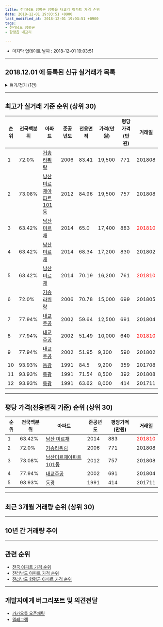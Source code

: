 ```yaml
---
title: 전라남도 함평군 함평읍 내교리 아파트 가격 순위
date: 2018-12-01 19:03:51 +0900
last_modified_at: 2018-12-01 19:03:51 +0900
tags:
- 전라남도 함평군
- 함평읍 내교리

---
```


* 마지막 업데이트 날짜 : 2018-12-01 19:03:51

---

## 2018.12.01 에 등록된 신규 실거래가 목록

<details>
<summary>펴기/접기 (1건)</summary>
<div markdown="1">

|아파트|전국백분위|준공년도|전용면적|가격(만원)|평당가격(만원)|거래일|
|---|---|---|---|---|---|---|
|[내교주공](https://search.naver.com/search.naver?query=%EC%A0%84%EB%9D%BC%EB%82%A8%EB%8F%84+%ED%95%A8%ED%8F%89%EA%B5%B0+%ED%95%A8%ED%8F%89%EC%9D%8D+%EB%82%B4%EA%B5%90%EB%A6%AC+%EB%82%B4%EA%B5%90%EC%A3%BC%EA%B3%B5)|77.94%|2002|51.95|8,500|539|<span style="color:red">201811</span>|


</div>
</details>

---

## 최고가 실거래 기준 순위 (상위 30)


|순위|전국백분위|아파트|준공년도|전용면적|가격(만원)|평당가격(만원)|거래일|
|---|---|---|---|---|---|---|---|
|1|72.0%|[거송라뷔랑](https://search.naver.com/search.naver?query=%EC%A0%84%EB%9D%BC%EB%82%A8%EB%8F%84+%ED%95%A8%ED%8F%89%EA%B5%B0+%ED%95%A8%ED%8F%89%EC%9D%8D+%EB%82%B4%EA%B5%90%EB%A6%AC+%EA%B1%B0%EC%86%A1%EB%9D%BC%EB%B7%94%EB%9E%91)|2006|83.41|19,500|771|201808|
|2|73.08%|[남산미르채아파트101동](https://search.naver.com/search.naver?query=%EC%A0%84%EB%9D%BC%EB%82%A8%EB%8F%84+%ED%95%A8%ED%8F%89%EA%B5%B0+%ED%95%A8%ED%8F%89%EC%9D%8D+%EB%82%B4%EA%B5%90%EB%A6%AC+%EB%82%A8%EC%82%B0%EB%AF%B8%EB%A5%B4%EC%B1%84%EC%95%84%ED%8C%8C%ED%8A%B8101%EB%8F%99)|2012|84.96|19,500|757|201808|
|3|63.42%|[남산 미르채](https://search.naver.com/search.naver?query=%EC%A0%84%EB%9D%BC%EB%82%A8%EB%8F%84+%ED%95%A8%ED%8F%89%EA%B5%B0+%ED%95%A8%ED%8F%89%EC%9D%8D+%EB%82%B4%EA%B5%90%EB%A6%AC+%EB%82%A8%EC%82%B0+%EB%AF%B8%EB%A5%B4%EC%B1%84)|2014|65.0|17,400|883|<span style="color:red">201810</span>|
|4|63.42%|[남산 미르채](https://search.naver.com/search.naver?query=%EC%A0%84%EB%9D%BC%EB%82%A8%EB%8F%84+%ED%95%A8%ED%8F%89%EA%B5%B0+%ED%95%A8%ED%8F%89%EC%9D%8D+%EB%82%B4%EA%B5%90%EB%A6%AC+%EB%82%A8%EC%82%B0+%EB%AF%B8%EB%A5%B4%EC%B1%84)|2014|68.34|17,200|830|201802|
|5|63.42%|[남산 미르채](https://search.naver.com/search.naver?query=%EC%A0%84%EB%9D%BC%EB%82%A8%EB%8F%84+%ED%95%A8%ED%8F%89%EA%B5%B0+%ED%95%A8%ED%8F%89%EC%9D%8D+%EB%82%B4%EA%B5%90%EB%A6%AC+%EB%82%A8%EC%82%B0+%EB%AF%B8%EB%A5%B4%EC%B1%84)|2014|70.19|16,200|761|<span style="color:red">201810</span>|
|6|72.0%|[거송라뷔랑](https://search.naver.com/search.naver?query=%EC%A0%84%EB%9D%BC%EB%82%A8%EB%8F%84+%ED%95%A8%ED%8F%89%EA%B5%B0+%ED%95%A8%ED%8F%89%EC%9D%8D+%EB%82%B4%EA%B5%90%EB%A6%AC+%EA%B1%B0%EC%86%A1%EB%9D%BC%EB%B7%94%EB%9E%91)|2006|70.78|15,000|699|201805|
|7|77.94%|[내교주공](https://search.naver.com/search.naver?query=%EC%A0%84%EB%9D%BC%EB%82%A8%EB%8F%84+%ED%95%A8%ED%8F%89%EA%B5%B0+%ED%95%A8%ED%8F%89%EC%9D%8D+%EB%82%B4%EA%B5%90%EB%A6%AC+%EB%82%B4%EA%B5%90%EC%A3%BC%EA%B3%B5)|2002|59.64|12,500|691|201804|
|8|77.94%|[내교주공](https://search.naver.com/search.naver?query=%EC%A0%84%EB%9D%BC%EB%82%A8%EB%8F%84+%ED%95%A8%ED%8F%89%EA%B5%B0+%ED%95%A8%ED%8F%89%EC%9D%8D+%EB%82%B4%EA%B5%90%EB%A6%AC+%EB%82%B4%EA%B5%90%EC%A3%BC%EA%B3%B5)|2002|51.49|10,000|640|<span style="color:red">201810</span>|
|9|77.94%|[내교주공](https://search.naver.com/search.naver?query=%EC%A0%84%EB%9D%BC%EB%82%A8%EB%8F%84+%ED%95%A8%ED%8F%89%EA%B5%B0+%ED%95%A8%ED%8F%89%EC%9D%8D+%EB%82%B4%EA%B5%90%EB%A6%AC+%EB%82%B4%EA%B5%90%EC%A3%BC%EA%B3%B5)|2002|51.95|9,300|590|201802|
|10|93.93%|[동광](https://search.naver.com/search.naver?query=%EC%A0%84%EB%9D%BC%EB%82%A8%EB%8F%84+%ED%95%A8%ED%8F%89%EA%B5%B0+%ED%95%A8%ED%8F%89%EC%9D%8D+%EB%82%B4%EA%B5%90%EB%A6%AC+%EB%8F%99%EA%B4%91)|1991|84.5|9,200|359|201708|
|11|93.93%|[동광](https://search.naver.com/search.naver?query=%EC%A0%84%EB%9D%BC%EB%82%A8%EB%8F%84+%ED%95%A8%ED%8F%89%EA%B5%B0+%ED%95%A8%ED%8F%89%EC%9D%8D+%EB%82%B4%EA%B5%90%EB%A6%AC+%EB%8F%99%EA%B4%91)|1991|71.54|8,500|392|201808|
|12|93.93%|[동광](https://search.naver.com/search.naver?query=%EC%A0%84%EB%9D%BC%EB%82%A8%EB%8F%84+%ED%95%A8%ED%8F%89%EA%B5%B0+%ED%95%A8%ED%8F%89%EC%9D%8D+%EB%82%B4%EA%B5%90%EB%A6%AC+%EB%8F%99%EA%B4%91)|1991|63.62|8,000|414|201711|


---

## 평당 가격(전용면적 기준) 순위 (상위 30)


|순위|전국백분위|아파트|준공년도|평당가격(만원)|거래일|
|---|---|---|---|---|---|
|1|63.42%|[남산 미르채](https://search.naver.com/search.naver?query=%EC%A0%84%EB%9D%BC%EB%82%A8%EB%8F%84+%ED%95%A8%ED%8F%89%EA%B5%B0+%ED%95%A8%ED%8F%89%EC%9D%8D+%EB%82%B4%EA%B5%90%EB%A6%AC+%EB%82%A8%EC%82%B0+%EB%AF%B8%EB%A5%B4%EC%B1%84)|2014|883|<span style="color:red">201810</span>|
|2|72.0%|[거송라뷔랑](https://search.naver.com/search.naver?query=%EC%A0%84%EB%9D%BC%EB%82%A8%EB%8F%84+%ED%95%A8%ED%8F%89%EA%B5%B0+%ED%95%A8%ED%8F%89%EC%9D%8D+%EB%82%B4%EA%B5%90%EB%A6%AC+%EA%B1%B0%EC%86%A1%EB%9D%BC%EB%B7%94%EB%9E%91)|2006|771|201808|
|3|73.08%|[남산미르채아파트101동](https://search.naver.com/search.naver?query=%EC%A0%84%EB%9D%BC%EB%82%A8%EB%8F%84+%ED%95%A8%ED%8F%89%EA%B5%B0+%ED%95%A8%ED%8F%89%EC%9D%8D+%EB%82%B4%EA%B5%90%EB%A6%AC+%EB%82%A8%EC%82%B0%EB%AF%B8%EB%A5%B4%EC%B1%84%EC%95%84%ED%8C%8C%ED%8A%B8101%EB%8F%99)|2012|757|201808|
|4|77.94%|[내교주공](https://search.naver.com/search.naver?query=%EC%A0%84%EB%9D%BC%EB%82%A8%EB%8F%84+%ED%95%A8%ED%8F%89%EA%B5%B0+%ED%95%A8%ED%8F%89%EC%9D%8D+%EB%82%B4%EA%B5%90%EB%A6%AC+%EB%82%B4%EA%B5%90%EC%A3%BC%EA%B3%B5)|2002|691|201804|
|5|93.93%|[동광](https://search.naver.com/search.naver?query=%EC%A0%84%EB%9D%BC%EB%82%A8%EB%8F%84+%ED%95%A8%ED%8F%89%EA%B5%B0+%ED%95%A8%ED%8F%89%EC%9D%8D+%EB%82%B4%EA%B5%90%EB%A6%AC+%EB%8F%99%EA%B4%91)|1991|414|201711|


---

## 최근 3개월 거래량 순위 (상위 30)


<div style="width:100%;">
    <canvas id="deal_count_ranking" height="250"></canvas>
</div>


<script>
new Chart(document.getElementById("deal_count_ranking"), {
    type: 'horizontalBar',
    data: {
        labels: ['내교주공', '남산 미르채'],
        datasets: [{
            label: '실거래 수',
            data: [4, 3],
            borderColor: "rgba(255, 0, 128, 1)",
            backgroundColor: "rgba(255, 0, 128, 0.5)",
            fill: false,
        }]
    },
    options: {
        responsive: true,
        title: {
            display: true,
            text: '최근 3개월 거래량 순위'
        },
        tooltips: {
            mode: 'index',
            intersect: false,
            callbacks: {
                title: function(tooltipItems, data) {
                    return "실거래 수:";
                },
                label: function(tooltipItem, data) {
                    return data.labels[tooltipItem.index] + ": " + tooltipItem.xLabel;
                }
            }
        },
        hover: {
            mode: 'nearest',
            intersect: true
        },
        scales: {
            xAxes: [{
                display: true,
                scaleLabel: {
                    display: true,
                    labelString: '실거래 수'
                },
                ticks: {
                    suggestedMin: 0,
                }
            }],
            yAxes: [{
                display: true,
                ticks: {
                    autoSkip: false,
                    callback: function(value, index, values) {
                        if (value.length > 15)
                            return value.substr(0, 13) + "...";
                        else
                            return value;
                    }
                },
                scaleLabel: {
                    display: false,
                }
            }]
        }
    }
});

</script>


---

## 10년 간 거래량 추이


<div style="width:100%;">
    <canvas id="deal_progress" height="250"></canvas>
</div>

<script>
new Chart(document.getElementById("deal_progress"), {
    type: 'line',
    data: {
        labels: ['200812','200901','200902','200903','200904','200905','200906','200907','200908','200909','200910','200911','200912','201001','201002','201003','201004','201005','201006','201007','201008','201009','201010','201011','201012','201101','201102','201103','201104','201105','201106','201107','201108','201109','201110','201111','201112','201201','201202','201203','201204','201205','201206','201207','201208','201209','201210','201211','201212','201301','201302','201303','201304','201305','201306','201307','201308','201309','201310','201311','201312','201401','201402','201403','201404','201405','201406','201407','201408','201409','201410','201411','201412','201501','201502','201503','201504','201505','201506','201507','201508','201509','201510','201511','201512','201601','201602','201603','201604','201605','201606','201607','201608','201609','201610','201611','201612','201701','201702','201703','201704','201705','201706','201707','201708','201709','201710','201711','201712','201801','201802','201803','201804','201805','201806','201807','201808','201809','201810','201811','201812'],
        datasets: [{
            label: '실거래 수',
            pointRadius: 1,
            data: [1, 2, 3, 5, 1, 2, 5, 11, 8, 2, 3, 4, 0, 4, 3, 7, 1, 5, 0, 4, 5, 0, 1, 1, 4, 2, 5, 5, 3, 2, 2, 3, 2, 2, 1, 2, 5, 1, 2, 3, 3, 0, 5, 3, 2, 2, 6, 7, 9, 3, 5, 7, 9, 4, 10, 1, 3, 4, 6, 3, 4, 2, 3, 2, 2, 3, 0, 3, 5, 6, 9, 4, 3, 7, 5, 4, 5, 4, 1, 4, 4, 1, 3, 3, 6, 1, 3, 6, 1, 2, 4, 5, 1, 0, 4, 4, 2, 5, 5, 4, 8, 3, 2, 4, 6, 1, 2, 4, 2, 3, 3, 3, 1, 3, 3, 1, 5, 2, 5, 2, 0],
            borderColor: "rgba(255, 201, 14, 1)",
            backgroundColor: "rgba(255, 201, 14, 0.5)",
            fill: true,
        }]
    },
    options: {
        responsive: true,
        title: {
            display: true,
            text: '10년간 거래량 추이'
        },
        tooltips: {
            mode: 'index',
            intersect: false,
        },
        hover: {
            mode: 'nearest',
            intersect: true
        },
        scales: {
            xAxes: [{
                display: true,
                scaleLabel: {
                    display: true,
                    labelString: '년/월'
                }
            }],
            yAxes: [{
                display: true,
                ticks: {
                    suggestedMin: 0,
                },
                scaleLabel: {
                    display: true,
                    labelString: '실거래 수'
                }
            }]
        }
    }
});

</script>


---

## 관련 순위

- [전국 아파트 가격 순위](https://inasie.github.io/apt-ranking/전국)
- [전라남도 아파트 가격 순위](https://inasie.github.io/apt-ranking/전라남도)
- [전라남도 함평군 아파트 가격 순위](https://inasie.github.io/apt-ranking/전라남도-함평군)


---

## 개발자에게 버그리포트 및 의견전달

- [카카오톡 오픈채팅](https://open.kakao.com/o/gLJUAP4)
- [텔레그램](https://t.me/inasie)

